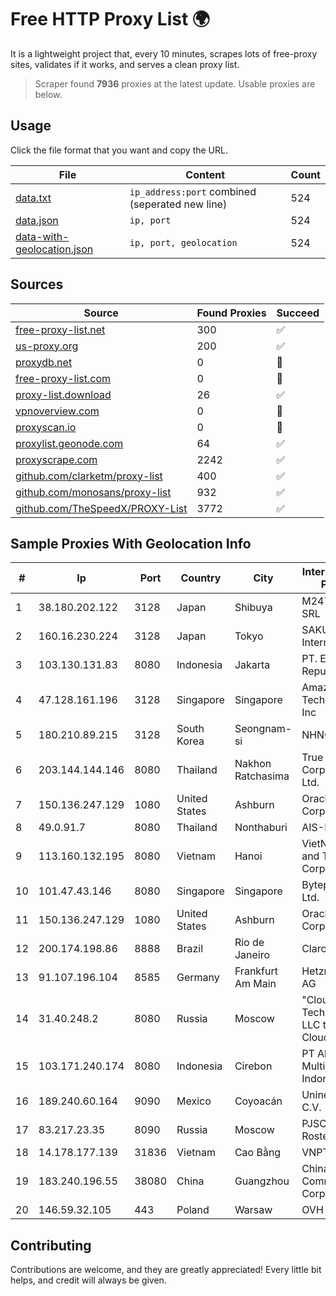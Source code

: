 
# Free HTTP Proxy List 🌍

It is a lightweight project that, every 10 minutes, scrapes lots of free-proxy sites, validates if it works, and serves a clean proxy list.


> Scraper found **7936** proxies at the latest update. Usable proxies are below.

## Usage

Click the file format that you want and copy the URL.


|File|Content|Count|
|----|-------|-----|
|[data.txt](https://raw.githubusercontent.com/themiralay/Proxy-List-World/master/data.txt)|`ip_address:port` combined (seperated new line)|524|
|[data.json](https://raw.githubusercontent.com/themiralay/Proxy-List-World/master/data.json)|`ip, port`|524|
|[data-with-geolocation.json](https://raw.githubusercontent.com/themiralay/Proxy-List-World/master/data-with-geolocation.json)|`ip, port, geolocation`|524|

## Sources

|Source|Found Proxies|Succeed|
|------|-------------|-------|
|[free-proxy-list.net](https://free-proxy-list.net)|300|✅|
|[us-proxy.org](https://www.us-proxy.org)|200|✅|
|[proxydb.net](http://proxydb.net)|0|🚫|
|[free-proxy-list.com](https://free-proxy-list.com/?page=&port=&type%5B%5D=http&type%5B%5D=https&up_time=0&search=Search)|0|🚫|
|[proxy-list.download](https://www.proxy-list.download/HTTP)|26|✅|
|[vpnoverview.com](https://vpnoverview.com/privacy/anonymous-browsing/free-proxy-servers)|0|🚫|
|[proxyscan.io](https://www.proxyscan.io)|0|🚫|
|[proxylist.geonode.com](https://proxylist.geonode.com/api/proxy-list?limit=300&page=1&sort_by=lastChecked&sort_type=desc&protocols=http,https)|64|✅|
|[proxyscrape.com](https://api.proxyscrape.com/v2/?request=displayproxies&protocol=http&timeout=10000&country=all&ssl=all&anonymity=all)|2242|✅|
|[github.com/clarketm/proxy-list](https://raw.githubusercontent.com/clarketm/proxy-list/master/proxy-list-raw.txt)|400|✅|
|[github.com/monosans/proxy-list](https://raw.githubusercontent.com/monosans/proxy-list/main/proxies/http.txt)|932|✅|
|[github.com/TheSpeedX/PROXY-List](https://raw.githubusercontent.com/TheSpeedX/PROXY-List/master/http.txt)|3772|✅|


## Sample Proxies With Geolocation Info

|#|Ip|Port|Country|City|Internet Service Provider|
|-|--|----|-------|----|-------------------------|
|1|38.180.202.122|3128|Japan|Shibuya|M247 Europe SRL|
|2|160.16.230.224|3128|Japan|Tokyo|SAKURA Internet Inc.|
|3|103.130.131.83|8080|Indonesia|Jakarta|PT. Eka Mas Republik|
|4|47.128.161.196|3128|Singapore|Singapore|Amazon Technologies Inc|
|5|180.210.89.215|3128|South Korea|Seongnam-si|NHNCLOUD|
|6|203.144.144.146|8080|Thailand|Nakhon Ratchasima|True Internet Corporation CO. Ltd.|
|7|150.136.247.129|1080|United States|Ashburn|Oracle Corporation|
|8|49.0.91.7|8080|Thailand|Nonthaburi|AIS-Fibre|
|9|113.160.132.195|8080|Vietnam|Hanoi|VietNam Post and Telecom Corporation|
|10|101.47.43.146|8080|Singapore|Singapore|Byteplus Pte. Ltd.|
|11|150.136.247.129|1080|United States|Ashburn|Oracle Corporation|
|12|200.174.198.86|8888|Brazil|Rio de Janeiro|Claro S.A|
|13|91.107.196.104|8585|Germany|Frankfurt Am Main|Hetzner Online AG|
|14|31.40.248.2|8080|Russia|Moscow|"Cloud Technologies" LLC trading as Cloud.ru|
|15|103.171.240.174|8080|Indonesia|Cirebon|PT Abs Multimedia Indonesia|
|16|189.240.60.164|9090|Mexico|Coyoacán|Uninet S.A. de C.V.|
|17|83.217.23.35|8090|Russia|Moscow|PJSC Rostelecom|
|18|14.178.177.139|31836|Vietnam|Cao Bằng|VNPT|
|19|183.240.196.55|38080|China|Guangzhou|China Mobile Communications Corporation|
|20|146.59.32.105|443|Poland|Warsaw|OVH SAS|



## Contributing

Contributions are welcome, and they are greatly appreciated! Every
little bit helps, and credit will always be given.


